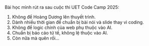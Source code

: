 Bài học mình rút ra sau cuộc thi UET Code Camp 2025:
1. Không để Hoàng Dương lên thuyết trình.
2. Dành nhiều thời gian để chuẩn bị bài nói và slide thay vì coding.
3. Không để logic chính của web phụ thuộc vào AI.
4. Chuẩn bị báo cáo tử tế, không lệ thuộc vào AI.
5. Còn nữa mà quên rồi...
